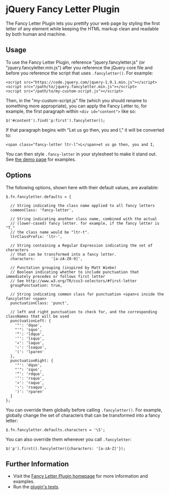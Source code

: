 # jQuery Fancy Letter Plugin

The Fancy Letter Plugin lets you prettify your web page by styling the first letter of any element while keeping the HTML markup clean and readable by both human and machine.

## Usage

To use the Fancy Letter Plugin, reference "jquery.fancyletter.js" (or "jquery.fancyletter.min.js") after you reference the jQuery core file and before you reference the script that uses `.fancyletter()`. For example:

    <script src="https://code.jquery.com/jquery-1.9.1.min.js"></script>
    <script src="/path/to/jquery.fancyletter.min.js"></script>
    <script src="/path/to/my-custom-script.js"></script>

Then, in the "my-custom-script.js" file (which you should rename to something more appropriate), you can apply the Fancy Letter to, for example, the first paragraph within `<div id="content">` like so:

    $('#content').find('p:first').fancyletter();

If that paragraph begins with "Let us go then, you and I," it will be converted to:

    <span class="fancy-letter ltr-l">L</span>et us go then, you and I,

You can then style `.fancy-letter` in your stylesheet to make it stand out. See <a href="https://kswedberg.github.io/jquery-fancyletter/#demos">the demo page</a> for examples.

## Options

The following options, shown here with their default values, are available:

    $.fn.fancyletter.defaults = {

      // String indicating the class name applied to all fancy letters
      commonClass: 'fancy-letter',

      // String indicating another class name, combined with the actual
      // (lower-cased) fancy letter. for example, if the fancy letter is "T,"
      // the class name would be "ltr-t".
      ltrClassPrefix: 'ltr-',

      // String containing a Regular Expression indicating the set of characters
      // that can be transformed into a fancy letter.
      characters:       '[a-zA-Z0-9]',

      // Punctation grouping (inspired by Matt Wiebe)
      // Boolean indicating whether to include punctuation that immediately precedes or follows first letter
      // See http://www.w3.org/TR/css3-selectors/#first-letter
      groupPunctuation: true,

      // String indicating common class for punctuation <span>s inside the fancyletter <span>
      punctuationClass: 'punct',

      // left and right punctuation to check for, and the corresponding classNames that will be used
      punctuationLeft: {
        '"': 'dquo',
        "'": 'squo',
        '“': 'ldquo',
        '‘': 'lsquo',
        '«': 'laquo',
        '‹': 'lsaquo',
        '(': 'lparen'
      },
      punctuationRight: {
        '"': 'dquo',
        "'": 'squo',
        '”': 'rdquo',
        '’': 'rsquo',
        '»': 'raquo',
        '›': 'rsaquo',
        ')': 'rparen'
      }
    };

You can override them globally before calling `.fancyletter()`. For example, globally change the set of characters that can be transformed into a fancy letter:

    $.fn.fancyletter.defaults.characters = '\S';

You can also override them whenever you call `.fancyletter`:

    $('p').first().fancyletter({characters: '[a-zA-Z]'});

## Further Information

* Visit the
<a href="https://kswedberg.github.io/jquery-fancyletter/">Fancy Letter Plugin homepage</a> for more information and examples.
* Run the <a href="https://kswedberg.github.io/jquery-fancyletter/test/">plugin's tests</a>.
